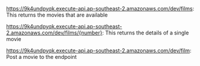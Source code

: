 

https://9k4undpyqk.execute-api.ap-southeast-2.amazonaws.com/dev/films: This returns the movies that are available

https://9k4undpyqk.execute-api.ap-southeast-2.amazonaws.com/dev/films/{number}: This returns the details of a single movie

https://9k4undpyqk.execute-api.ap-southeast-2.amazonaws.com/dev/film: Post a movie to the endpoint
